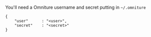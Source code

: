 
You'll need a Omniture username and secret putting in `~/.omniture`

```
{
    "user"      : "<user>",
    "secret"    : "<secret>"
}
```
